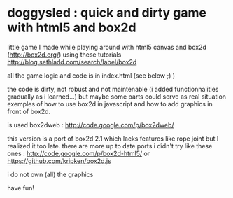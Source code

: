 doggysled : quick and dirty game with html5 and box2d
=========

little game I made while playing around with html5 canvas and box2d (http://box2d.org/) using these tutorials http://blog.sethladd.com/search/label/box2d

all the game logic and code is in index.html (see below ;) )

the code is dirty, not robust and not maintenable (i added functionnalities gradually as i learned...) but maybe some parts could serve as real situation exemples of how to use box2d in javascript and how to add graphics in front of box2d.

is used box2dweb : http://code.google.com/p/box2dweb/ 

this version is a port of box2d 2.1 which lacks features like rope joint but I realized it too late.
there are more up to date ports i didn't try like these ones : http://code.google.com/p/box2d-html5/ or https://github.com/kripken/box2d.js

i do not own (all) the graphics

have fun!
